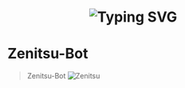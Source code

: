 <h1 align="center">
  <img src="https://readme-typing-svg.herokuapp.com?font=Fira+Code&size=50&pause=600&color=FFFF00&center=true&vCenter=true&width=600&lines=⚡+¡Zenitsu+Bot!+⚡;✨+¡En+desarrollo!+✨" alt="Typing SVG">
</h1>


# Zenitsu-Bot
> Zenitsu-Bot
![Zenitsu](https://qu.ax/MvYPM.jpg)
